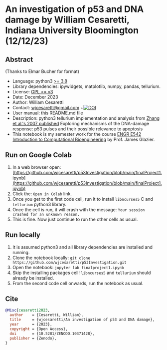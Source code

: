 # An investigation of p53 and DNA damage by William Cesaretti, Indiana University Bloomington (12/12/23)

## Abstract 
(Thanks to Elmar Bucher for format)
+ Language: python3 [>= 3.8](https://devguide.python.org/versions/)
+ Library dependencies: ipywidgets, matplotlib, numpy, pandas, tellurium.
+ License: [GPL >= v3](https://www.gnu.org/licenses/gpl-3.0.en.html)
+ Date: December 2023
+ Author: William Cesaretti
+ Contact: wjcesaretti@gmail.com
+[![DOI](https://zenodo.org/badge/730505367.svg)](https://zenodo.org/doi/10.5281/zenodo.10371428)
+ User manual: this README.md file
+ Description: python3 tellurium implementation and analysis from
  [Zhang et al.'s 2007 published](https://pubmed.ncbi.nlm.nih.gov/17245126/) Exploring mechanisms of the DNA-damage response: p53 pulses and their possible relevance to apoptosis
+ This notebook is my semester work for the course [ENGR E542 Introduction to Computational Bioengineering](https://academics.iu.edu/courses/bloomington/engr-e-542-introduction-to-computational-bioengineering.html) by Prof. James Glazier.

## Run on Google Colab
1. In a web browser open:
   [https://github.com/wjcesaretti/p53Investigation/blob/main/finalProject1.ipynb](https://github.com/wjcesaretti/p53Investigation/blob/main/finalProject1.ipynb)
1. Click the: `Open in Colab` link.
1. Once you get to the first code cell, run it to install `libncurses5` C and `tellurium` python3 library.
1. Once the cell is run, it will crash with the message: `Your session crashed for an unknown reason.`
1. This is fine. Now just continue to run the other cells as usual.

## Run locally
1. It is assumed python3 and all library dependencies are installed and running.
1. Clone the notebook locally: `git clone https://github.com/wjcesaretti/p53Investigation.git`
1. Open the notebook: `jupyter lab finalproject1.ipynb`
1. Skip the installing packages cell! `libncurses5` and `tellurium` should already be installed.
1. From the second code cell onwards, run the notebook as usual.

## Cite
```bibtex
@Misc{cesaretti2023,
  author    = {Cesaretti, William},
  title     = {wjcesaretti/An investigation of p53 and DNA damage},
  year      = {2023},
  copyright = {Open Access},
  doi       = {10.5281/ZENODO.10371428},
  publisher = {Zenodo},
}
```